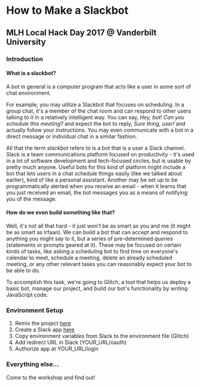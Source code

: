 # How to Make a Slackbot
## MLH Local Hack Day 2017 @ Vanderbilt University

### Introduction
#### What is a slackbot?
A _bot_ in general is a computer program that acts like a user in some sort of chat environment. 

For example, you may utilize a Slackbot that focuses on scheduling. In a group chat, it's a member of the chat room and can respond to other users talking to it in a relatively intelligent way. You can say, _Hey, bot! Can you schedule this meeting?_ and expect the bot to reply, _Sure thing, user!_ and actually follow your instructions. You may even communicate with a bot in a direct message or individual chat in a similar fashion.

All that the term _slackbot_ refers to is a bot that is a user a Slack channel. Slack is a team communications platform focused on productivity - it's used in a lot of software development and tech-focused circles, but is usable by pretty much anyone. Useful bots for this kind of platform might include a bot that lets users in a chat schedule things easily (like we talked about earlier), kind of like a personal assistant. Another may be set up to be programmatically alerted when you receive an email - when it learns that you just received an email, the bot messages you as a means of notifying you of the message. 

#### How do we even build something like that?
Well, it's not all that hard - it just won't be as smart as you and me (it might be as smart as Irfaan). We can build a bot that can accept and respond to anything you might say to it, but a series of pre-determined _queries_ (statements or prompts geared at it). These may be focused on certain kinds of tasks, like asking a scheduling bot to find time on everyone's calendar to meet, schedule a meeting, delete an already scheduled meeting, or any other relevant tasks you can reasonably expect your bot to be able to do. 

To accomplish this task, we're going to Glitch, a tool that helps us deploy a basic bot, manage our project, and build our bot's functionality by writing JavaScript code. 

### Environment Setup
1. Remix the project [here](https://glitch.com/edit/#!/vandyhacks-slackbot-template)
2. Create a Slack app [here](https://api.slack.com/apps)
3. Copy environment variables from Slack to the environment file (Glitch)
4. Add redirect URL in Slack (YOUR_URL/oauth)
5. Authorize app at YOUR_URL/login

### Everything else...
Come to the workshop and find out!
